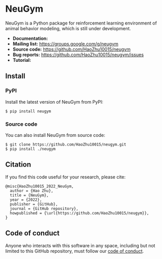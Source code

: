# NeuGym

NeuGym is a Python package for reinforcement learning environment of animal behavior modeling, 
which is still under development.

* **Documentation:** 
* **Mailing list:** https://groups.google.com/g/neugym
* **Source code:** https://github.com/HaoZhu10015/neugym
* **Bug reports:** https://github.com/HaoZhu10015/neugym/issues
* **Tutorial:** 

## Install

### PyPI

Install the latest version of NeuGym from PyPI: 


    $ pip install neugym


### Source code

You can also install NeuGym from source code:


    $ git clone https://github.com/HaoZhu10015/neugym.git
    $ pip install ./neugym


## Citation

If you find this code useful for your research, please cite:


    @misc{HaoZhu10015_2022_NeuGym,
      author = {Hao Zhu},
      title = {NeuGym},
      year = {2022},
      publisher = {GitHub},
      journal = {GitHub repository},
      howpublished = {\url{https://github.com/HaoZhu10015/neugym}},
    }


## Code of conduct

Anyone who interacts with this software in any space, 
including but not limited to this GitHub repository, 
must follow our [code of conduct](code_of_conduct.md).